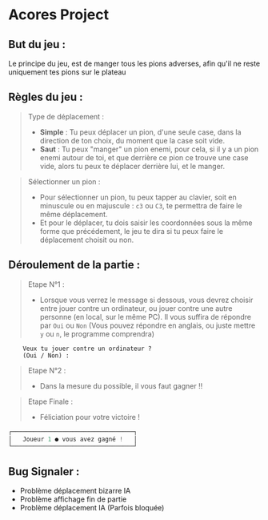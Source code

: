 # Acores Project

## But du jeu :
Le principe du jeu, est de manger tous les pions adverses, afin qu'il ne reste uniquement tes pions sur le plateau

## Règles du jeu :

> Type de déplacement :
> - **Simple** : Tu peux déplacer un pion, d'une seule case, dans la direction de ton choix, du moment que la case soit vide.
> - **Saut** : Tu peux "manger" un pion enemi, pour cela, si il y a un pion enemi autour de toi, et que derrière ce pion ce trouve une case vide, alors tu peux te déplacer derrière lui, et le manger.

> Sélectionner un pion : 
>  - Pour sélectionner un pion, tu peux tapper au clavier, soit en minuscule ou en majuscule : `c3` ou `C3`, te permettra de faire le même déplacement.
>  - Et pour le déplacer, tu dois saisir les coordonnées sous la même forme que précédement, le jeu te dira si tu peux faire le déplacement choisit ou non.

## Déroulement de la partie :

> Etape N°1 : 
>  - Lorsque vous verrez le message si dessous, vous devrez choisir entre jouer contre un ordinateur, ou jouer contre une autre personne (en local, sur le même PC). Il vous suffira de répondre par `Oui` ou `Non` (Vous pouvez répondre en anglais, ou juste mettre `y` ou `n`, le programme comprendra)
```
	Veux tu jouer contre un ordinateur ?
	(Oui / Non) :
```
> Etape N°2 : 
>  - Dans la mesure du possible, il vous faut gagner !! 

> Etape Finale : 
> - Féliciation pour votre victoire ! 
```py
┌──────────────────────────────────┐
│   Joueur 1 ● vous avez gagné !   │
└──────────────────────────────────┘
```
## Bug Signaler :

- Problème déplacement bizarre IA
- Problème affichage fin de partie
- Problème déplacement IA (Parfois bloquée)
